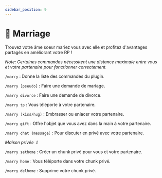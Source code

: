 ```yaml
---
sidebar_position: 9
---
```


# 💍 Marriage

Trouvez votre âme soeur mariez vous avec elle et profitez d'avantages partagés en améliorant votre RP !


*Note: Certaines commandes nécessitent une distance maximale entre vous et votre partenaire pour fonctionner correctement.*

`/marry` : Donne la liste des commandes du plugin.

`/marry [pseudo]` : Faire une demande de mariage.

`/marry divorce` : Faire une demande de divorce.

`/marry tp` : Vous téléporte à votre partenaire.

`/marry (kiss/hug)` : Embrasser ou enlacer votre partenaire.

`/marry gift` : Offre l'objet que vous avez dans la main à votre partenaire.

`/marry chat (message)` : Pour discuter en privé avec votre partenaire.

*Maison privée ⇩*

`/marry sethome` : Créer un chunk privé pour vous et votre partenaire.

`/marry home` : Vous téléporte dans votre chunk privé.

`/marry delhome` : Supprime votre chunk privé.
